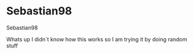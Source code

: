 # Sebastian98
Sebastian98

Whats up I didn´t know how this works so I am trying it by doing random stuff
